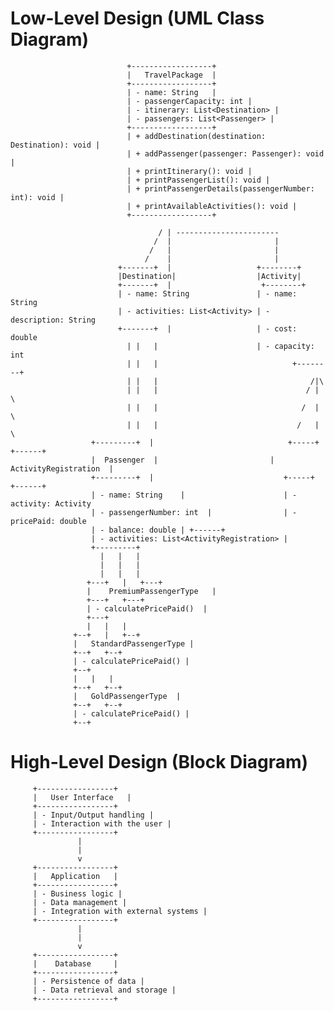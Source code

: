 # Low-Level Design (UML Class Diagram)
                              +------------------+
                              |   TravelPackage  |
                              +------------------+
                              | - name: String   |
                              | - passengerCapacity: int |
                              | - itinerary: List<Destination> |
                              | - passengers: List<Passenger> |
                              +------------------+
                              | + addDestination(destination: Destination): void |
                              | + addPassenger(passenger: Passenger): void |
                              | + printItinerary(): void |
                              | + printPassengerList(): void |
                              | + printPassengerDetails(passengerNumber: int): void |
                              | + printAvailableActivities(): void |
                              +------------------+

                                     / | -----------------------
                                    /  |                       |
                                   /   |                       |
                                  /    |                       |
                            +-------+  |                   +--------+
                            |Destination|                  |Activity|
                            +-------+  |                    +--------+
                            | - name: String               | - name: String
                            | - activities: List<Activity> | - description: String
                            +-------+  |                   | - cost: double
                              | |   |                      | - capacity: int
                              | |   |                              +--------+
                              | |   |                                  /|\
                              | |   |                                 / | \
                              | |   |                                /  |  \
                              | |   |                               /   |   \
                      +---------+  |                              +-----+ +------+     
                      |  Passenger  |                         |  ActivityRegistration  |
                      +---------+  |                             +-----+ +------+
                      | - name: String    |                      | - activity: Activity
                      | - passengerNumber: int  |                | - pricePaid: double
                      | - balance: double | +------+
                      | - activities: List<ActivityRegistration> |
                      +---------+
                        |   |   |
                        |   |   |
                        |   |   |
                     +---+   |   +---+
                     |    PremiumPassengerType   |
                     +---+   +---+
                     | - calculatePricePaid()  |
                     +---+
                     |   |   |
                  +--+   |   +--+
                  |   StandardPassengerType |
                  +--+   +--+
                  | - calculatePricePaid() |
                  +--+
                  |   |   |
                  +--+   +--+
                  |   GoldPassengerType  |
                  +--+   +--+
                  | - calculatePricePaid() |
                  +--+

# High-Level Design (Block Diagram)
         +-----------------+
         |   User Interface   |
         +-----------------+
         | - Input/Output handling |
         | - Interaction with the user |
         +-----------------+
                   |
                   |
                   v
         +-----------------+
         |   Application   |
         +-----------------+
         | - Business logic |
         | - Data management |
         | - Integration with external systems |
         +-----------------+
                   |
                   |
                   v
         +-----------------+
         |    Database     |
         +-----------------+
         | - Persistence of data |
         | - Data retrieval and storage |
         +-----------------+
